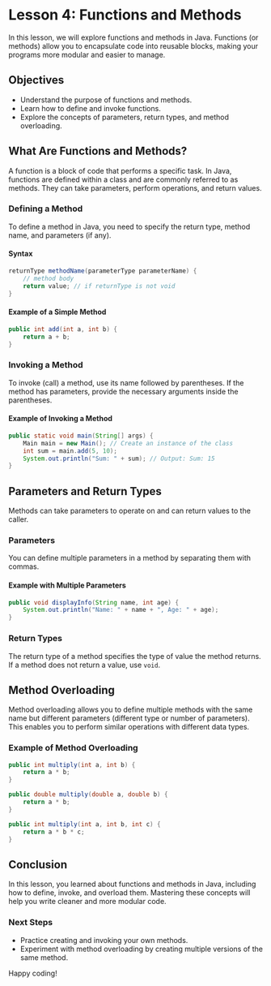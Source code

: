 # Lesson 4: Functions and Methods

In this lesson, we will explore functions and methods in Java. Functions (or methods) allow you to encapsulate code into reusable blocks, making your programs more modular and easier to manage.

## Objectives
- Understand the purpose of functions and methods.
- Learn how to define and invoke functions.
- Explore the concepts of parameters, return types, and method overloading.

## What Are Functions and Methods?
A function is a block of code that performs a specific task. In Java, functions are defined within a class and are commonly referred to as methods. They can take parameters, perform operations, and return values.

### Defining a Method
To define a method in Java, you need to specify the return type, method name, and parameters (if any).

#### Syntax
```java
returnType methodName(parameterType parameterName) {
    // method body
    return value; // if returnType is not void
}
```

#### Example of a Simple Method
```java
public int add(int a, int b) {
    return a + b;
}
```

### Invoking a Method
To invoke (call) a method, use its name followed by parentheses. If the method has parameters, provide the necessary arguments inside the parentheses.

#### Example of Invoking a Method
```java
public static void main(String[] args) {
    Main main = new Main(); // Create an instance of the class
    int sum = main.add(5, 10);
    System.out.println("Sum: " + sum); // Output: Sum: 15
}
```

## Parameters and Return Types
Methods can take parameters to operate on and can return values to the caller.

### Parameters
You can define multiple parameters in a method by separating them with commas.

#### Example with Multiple Parameters
```java
public void displayInfo(String name, int age) {
    System.out.println("Name: " + name + ", Age: " + age);
}
```

### Return Types
The return type of a method specifies the type of value the method returns. If a method does not return a value, use `void`.

## Method Overloading
Method overloading allows you to define multiple methods with the same name but different parameters (different type or number of parameters). This enables you to perform similar operations with different data types.

### Example of Method Overloading
```java
public int multiply(int a, int b) {
    return a * b;
}

public double multiply(double a, double b) {
    return a * b;
}

public int multiply(int a, int b, int c) {
    return a * b * c;
}
```

## Conclusion
In this lesson, you learned about functions and methods in Java, including how to define, invoke, and overload them. Mastering these concepts will help you write cleaner and more modular code.

### Next Steps
- Practice creating and invoking your own methods.
- Experiment with method overloading by creating multiple versions of the same method.

Happy coding!